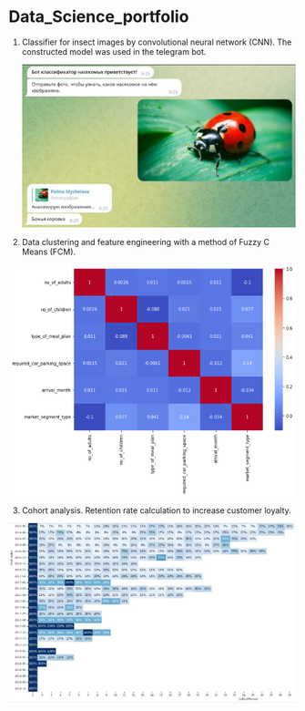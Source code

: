 # Data_Science_portfolio

1. Classifier for insect images by convolutional neural network (CNN). The constructed model was used in the telegram bot.

   ![alt text](https://github.com/polinamyshelova/Insect_data_classification/blob/main/ladybird.jpg?raw=true)
   
2. Data clustering and feature engineering with a method of Fuzzy C Means (FCM).

![alt text](https://github.com/polinamyshelova/Hotel_Reservations/blob/main/heatmap.png?raw=true)

3. Cohort analysis. Retention rate calculation to increase customer loyalty.

![alt text](https://github.com/polinamyshelova/Cohort_analysis/blob/main/retention%20rate.jpg?raw=true)
